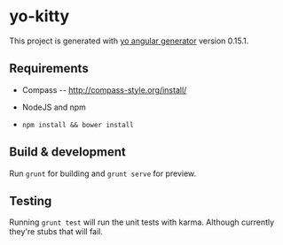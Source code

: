 # yo-kitty

This project is generated with [yo angular generator](https://github.com/yeoman/generator-angular)
version 0.15.1.

## Requirements

* Compass -- http://compass-style.org/install/
* NodeJS and npm

* `npm install && bower install`

## Build & development

Run `grunt` for building and `grunt serve` for preview.

## Testing

Running `grunt test` will run the unit tests with karma. Although currently they're stubs that will fail.
